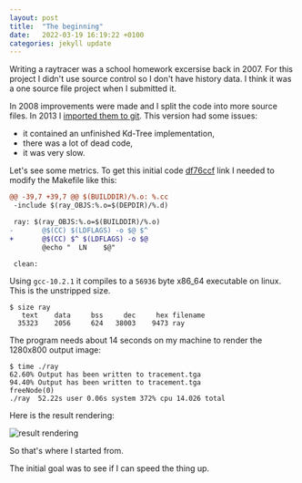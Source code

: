 ```yaml
---
layout: post
title:  "The beginning"
date:   2022-03-19 16:19:22 +0100
categories: jekyll update
---
```

Writing a raytracer was a school homework excersise back in 2007.
For this project I didn't use source control so I don't have history
data. I think it was a one source file project when I submitted it.

In 2008 improvements were made and I split the code into more source files.
In 2013 I [imported them to git][first import].
This version had some issues:

- it contained an unfinished Kd-Tree implementation,
- there was a lot of dead code,
- it was very slow.

Let's see some metrics. To get this initial code [df76ccf][first import]
link I needed to modify the Makefile like this:

```diff
@@ -39,7 +39,7 @@ $(BUILDDIR)/%.o: %.cc
 -include $(ray_OBJS:%.o=$(DEPDIR)/%.d)

 ray: $(ray_OBJS:%.o=$(BUILDDIR)/%.o)
-       @$(CC) $(LDFLAGS) -o $@ $^
+       @$(CC) $^ $(LDFLAGS) -o $@
        @echo "  LN    $@"

 clean:
```

Using `gcc-10.2.1` it compiles to a `56936` byte x86\_64 executable on
linux. This is the unstripped size.

```
$ size ray
   text	   data	    bss	    dec	    hex	filename
  35323	   2056	    624	  38003	   9473	ray
```

The program needs about 14 seconds on my machine to render the 1280x800
output image:

```
$ time ./ray
62.60% Output has been written to tracement.tga
94.40% Output has been written to tracement.tga
freeNode(0)
./ray  52.22s user 0.06s system 372% cpu 14.026 total
```

Here is the result rendering:

![result rendering]({{site.baseurl}}/assets/2022-03-19-tracement.tga.png)

So that's where I started from.

The initial goal was to see if I can speed the thing up.

[first import]: https://github.com/LaszloAshin/ray/commit/df76ccff197d94574bdcf75941a7571c0ab57db6
